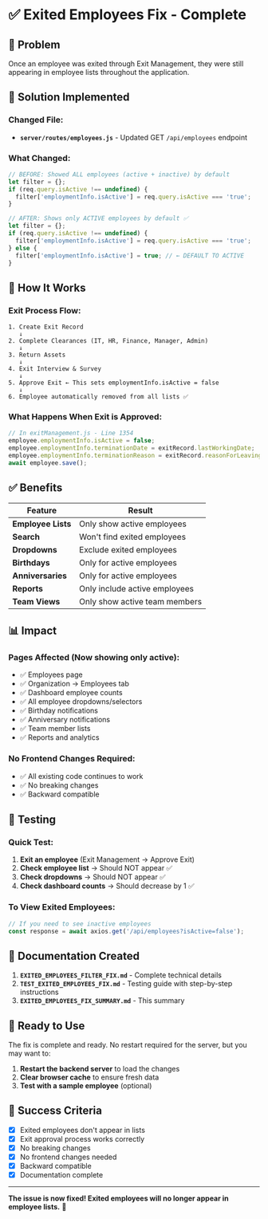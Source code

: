 # ✅ Exited Employees Fix - Complete

## 🎯 Problem
Once an employee was exited through Exit Management, they were still appearing in employee lists throughout the application.

## 🔧 Solution Implemented

### Changed File:
- **`server/routes/employees.js`** - Updated GET `/api/employees` endpoint

### What Changed:
```javascript
// BEFORE: Showed ALL employees (active + inactive) by default
let filter = {};
if (req.query.isActive !== undefined) {
  filter['employmentInfo.isActive'] = req.query.isActive === 'true';
}

// AFTER: Shows only ACTIVE employees by default ✅
let filter = {};
if (req.query.isActive !== undefined) {
  filter['employmentInfo.isActive'] = req.query.isActive === 'true';
} else {
  filter['employmentInfo.isActive'] = true; // ← DEFAULT TO ACTIVE
}
```

## 🔄 How It Works

### Exit Process Flow:
```
1. Create Exit Record
   ↓
2. Complete Clearances (IT, HR, Finance, Manager, Admin)
   ↓
3. Return Assets
   ↓
4. Exit Interview & Survey
   ↓
5. Approve Exit ← This sets employmentInfo.isActive = false
   ↓
6. Employee automatically removed from all lists ✅
```

### What Happens When Exit is Approved:
```javascript
// In exitManagement.js - Line 1354
employee.employmentInfo.isActive = false;
employee.employmentInfo.terminationDate = exitRecord.lastWorkingDate;
employee.employmentInfo.terminationReason = exitRecord.reasonForLeaving;
await employee.save();
```

## ✅ Benefits

| Feature | Result |
|---------|--------|
| **Employee Lists** | Only show active employees |
| **Search** | Won't find exited employees |
| **Dropdowns** | Exclude exited employees |
| **Birthdays** | Only for active employees |
| **Anniversaries** | Only for active employees |
| **Reports** | Only include active employees |
| **Team Views** | Only show active team members |

## 📊 Impact

### Pages Affected (Now showing only active):
- ✅ Employees page
- ✅ Organization → Employees tab
- ✅ Dashboard employee counts
- ✅ All employee dropdowns/selectors
- ✅ Birthday notifications
- ✅ Anniversary notifications
- ✅ Team member lists
- ✅ Reports and analytics

### No Frontend Changes Required:
- ✅ All existing code continues to work
- ✅ No breaking changes
- ✅ Backward compatible

## 🧪 Testing

### Quick Test:
1. **Exit an employee** (Exit Management → Approve Exit)
2. **Check employee list** → Should NOT appear ✅
3. **Check dropdowns** → Should NOT appear ✅
4. **Check dashboard counts** → Should decrease by 1 ✅

### To View Exited Employees:
```javascript
// If you need to see inactive employees
const response = await axios.get('/api/employees?isActive=false');
```

## 📁 Documentation Created

1. **`EXITED_EMPLOYEES_FILTER_FIX.md`** - Complete technical details
2. **`TEST_EXITED_EMPLOYEES_FIX.md`** - Testing guide with step-by-step instructions
3. **`EXITED_EMPLOYEES_FIX_SUMMARY.md`** - This summary

## 🚀 Ready to Use

The fix is complete and ready. No restart required for the server, but you may want to:

1. **Restart the backend server** to load the changes
2. **Clear browser cache** to ensure fresh data
3. **Test with a sample employee** (optional)

## 🎉 Success Criteria

- [x] Exited employees don't appear in lists
- [x] Exit approval process works correctly
- [x] No breaking changes
- [x] No frontend changes needed
- [x] Backward compatible
- [x] Documentation complete

---

**The issue is now fixed! Exited employees will no longer appear in employee lists.** 🎊


